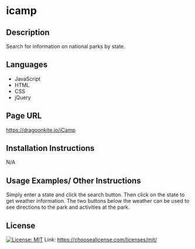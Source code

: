 
  # icamp

  ## Description
  Search for information on national parks by state.

  ## Languages
  * JavaScript
 * HTML
 * CSS
 * jQuery

  
  ## Page URL
  https://dragoonkite.io/iCamp 
   

  
  ## Installation Instructions
  N/A 
   

  
  ## Usage Examples/ Other Instructions
  Simply enter a state and click the search button. Then click on the state to get weather information. The two buttons below the weather can be used to see directions to the park and activities at the park. 
   

  
  ## License
  [![License: MIT](https://img.shields.io/badge/License-MIT-yellow.svg)](https://opensource.org/licenses/MIT)
  Link: https://choosealicense.com/licenses/mit/
    
